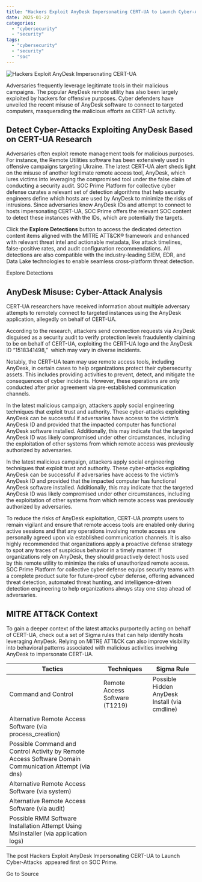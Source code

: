 ```yaml
---
title: "Hackers Exploit AnyDesk Impersonating CERT-UA to Launch Cyber-Attacks"
date: 2025-01-22
categories: 
  - "cybersecurity"
  - "security"
tags: 
  - "cybersecurity"
  - "security"
  - "soc"
---
```


![Hackers Exploit AnyDesk Impersonating CERT-UA](https://socprime.com/wp-content/uploads/AnyDesk-Misuse-3-400x234.jpg)

Adversaries frequently leverage legitimate tools in their malicious campaigns. The popular AnyDesk remote utility has also been largely exploited by hackers for offensive purposes. Cyber defenders have unveiled the recent misuse of AnyDesk software to connect to targeted computers, masquerading the malicious efforts as CERT-UA activity.

## Detect Cyber-Attacks Exploiting AnyDesk Based on CERT-UA Research

Adversaries often exploit remote management tools for malicious purposes. For instance, the Remote Utilities software has been extensively used in offensive campaigns targeting Ukraine. The latest CERT-UA alert sheds light on the misuse of another legitimate remote access tool, AnyDesk, which lures victims into leveraging the compromised tool under the false claim of conducting a security audit. SOC Prime Platform for collective cyber defense curates a relevant set of detection algorithms that help security engineers define which hosts are used by AnyDesk to minimize the risks of intrusions. Since adversaries know AnyDesk IDs and attempt to connect to hosts impersonating CERT-UA, SOC Prime offers the relevant SOC content to detect these instances with the IDs, which are potentially the targets.

Click the **Explore Detections** button to access the dedicated detection content items aligned with the MITRE ATT&CK® framework and enhanced with relevant threat intel and actionable metadata, like attack timelines, false-positive rates, and audit configuration recommendations. All detections are also compatible with the industry-leading SIEM, EDR, and Data Lake technologies to enable seamless cross-platform threat detection.

Explore Detections

## AnyDesk Misuse: Cyber-Attack Analysis 

CERT-UA researchers have received information about multiple adversary attempts to remotely connect to targeted instances using the AnyDesk application, allegedly on behalf of CERT-UA.

According to the research, attackers send connection requests via AnyDesk disguised as a security audit to verify protection levels fraudulently claiming to be on behalf of CERT-UA, exploiting the CERT-UA logo and the AnyDesk ID “1518341498,”  which may vary in diverse incidents.

Notably, the CERT-UA team may use remote access tools, including AnyDesk, in certain cases to help organizations protect their cybersecurity assets. This includes providing activities to prevent, detect, and mitigate the consequences of cyber incidents. However, these operations are only conducted after prior agreement via pre-established communication channels.

In the latest malicious campaign, attackers apply social engineering techniques that exploit trust and authority. These cyber-attacks exploiting AnyDesk can be successful if adversaries have access to the victim’s AnyDesk ID and provided that the impacted computer has functional AnyDesk software installed. Additionally, this may indicate that the targeted AnyDesk ID was likely compromised under other circumstances, including the exploitation of other systems from which remote access was previously authorized by adversaries.

In the latest malicious campaign, attackers apply social engineering techniques that exploit trust and authority. These cyber-attacks exploiting AnyDesk can be successful if adversaries have access to the victim’s AnyDesk ID and provided that the impacted computer has functional AnyDesk software installed. Additionally, this may indicate that the targeted AnyDesk ID was likely compromised under other circumstances, including the exploitation of other systems from which remote access was previously authorized by adversaries.

To reduce the risks of AnyDesk exploitation, CERT-UA prompts users to remain vigilant and ensure that remote access tools are enabled only during active sessions and that any operations involving remote access are personally agreed upon via established communication channels. It is also highly recommended that organizations apply a proactive defense strategy to spot any traces of suspicious behavior in a timely manner. If organizations rely on AnyDesk, they should proactively detect hosts used by this remote utility to minimize the risks of unauthorized remote access. SOC Prime Platform for collective cyber defense equips security teams with a complete product suite for future-proof cyber defense, offering advanced threat detection, automated threat hunting, and intelligence-driven detection engineering to help organizations always stay one step ahead of adversaries. 

## MITRE ATT&CK Context

To gain a deeper context of the latest attacks purportedly acting on behalf of CERT-UA, check out a set of Sigma rules that can help identify hosts leveraging AnyDesk. Relying on MITRE ATT&CK can also improve visibility into behavioral patterns associated with malicious activities involving AnyDesk to impersonate CERT-UA.

|   **Tactics**        |   **Techniques**       |   **Sigma Rule**       |
| --- | --- | --- |
|   Command and Control       |   Remote Access Software (T1219)       |   Possible Hidden AnyDesk Install (via cmdline)       |
|   Alternative Remote Access Software (via process\_creation)       |
|   Possible Command and Control Activity by Remote Access Software Domain Communication Attempt (via dns)       |
|   Alternative Remote Access Software (via system)       |
|   Alternative Remote Access Software (via audit)       |
|   Possible RMM Software Installation Attempt Using MsiInstaller (via application logs)       |

  
  

The post Hackers Exploit AnyDesk Impersonating CERT-UA to Launch Cyber-Attacks  appeared first on SOC Prime.

Go to Source
